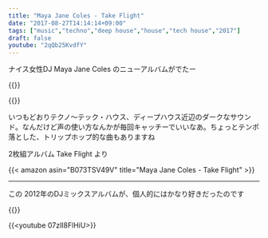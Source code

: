 ```yaml
---
title: "Maya Jane Coles - Take Flight"
date: "2017-08-27T14:14:14+09:00"
tags: ["music","techno","deep house","house","tech house","2017"]
draft: false
youtube: "2qQb25KvdfY"
---
```


ナイス女性DJ Maya Jane Coles のニューアルバムがでたー

{{<youtube src="WHXYrptiB1A" title="Maya Jane Coles - A Chemical Affair feat. Wendy Rae Fowler" >}}

{{<youtube src="2qQb25KvdfY" title="Maya Jane Coles - Weak" >}}

いつもどおりテクノ〜テック・ハウス、ディープハウス近辺のダークなサウンド。なんだけど声の使い方なんかが毎回キャッチーでいいなあ。ちょっとテンポ落とした、トリップホップ的な曲もありますね

2枚組アルバム Take Flight より

{{< amazon asin="B073TSV49V" title="Maya Jane Coles - Take Flight" >}}

---

この 2012年のDJミックスアルバムが、個人的にはかなり好きだったのです

{{<amazon asin="B0076VAMQI" title="Maya Jane Coles - DJ Kicks" >}}

{{<youtube 07zlI8FlHiU>}}

